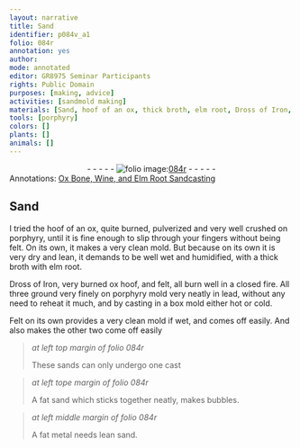```yaml
---
layout: narrative
title: Sand
identifier: p084v_a1
folio: 084r
annotation: yes
author:
mode: annotated
editor: GR8975 Seminar Participants
rights: Public Domain
purposes: [making, advice]
activities: [sandmold making]
materials: [Sand, hoof of an ox, thick broth, elm root, Dross of Iron, ox hoof]
tools: [porphyry]
colors: []
plants: []
animals: []
---
```


 <div class="folio" align="center">- - - - - <a href="http://gallica.bnf.fr/ark:/12148/btv1b10500001g/f174.image" target="_blank"><img src="https://cu-mkp.github.io/GR8975-edition/assets/photo-icon.png" alt="folio image: " style="display:inline-block; margin-bottom:-3px;"/>084r</a> - - - - - </div> <span class="activity"></span> 
<div class="annotation" align="left">Annotations:
<a href="https://drive.google.com/drive/u/0/folders/0BwJi-u8sfkVDfk5OY0h5UmViNUJ5eERRaGdab2w5MEpMOVA1VG1tTzBXQWJ3Tl92X3R5QWc" target="_blank">Ox Bone, Wine, and Elm Root Sandcasting</a>
 </div>
 

## <span class="material">Sand</span>

 
  I tried the <span class="material">hoof of an ox</span>, quite burned, pulverized and very well crushed on <span class="tool">porphyry</span>, until it is fine enough to slip through your fingers without being felt. On its own, it makes a very clean mold. But because on its own it is very dry and lean, it demands to be well wet and humidified, with a <span class="material">thick broth</span> with <span class="material">elm root</span>. 
 
  <span class="material">Dross of Iron</span>, very burned <span class="material">ox hoof</span>, and felt, all burn well in a closed fire. All three ground very finely on <span class="tool">porphyry</span> mold very neatly in lead, without any need to reheat it much, and by casting in a box mold either hot or cold. 
 
  Felt on its own provides a very clean mold if wet, and comes off easily. And also makes the other two come off easily 
 
> *at left top margin of folio 084r*
> 
>   These sands can only undergo one cast 
 
> *at left tope margin of folio 084r*
> 
>   A fat sand which sticks together neatly, makes bubbles. 
 
> *at left middle margin of folio 084r*
> 
>   A fat metal needs lean sand. 
 
